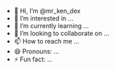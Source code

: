 - 👋 Hi, I’m @mr_ken_dex 
- 👀 I’m interested in ...
- 🌱 I’m currently learning ...
- 💞️ I’m looking to collaborate on ...
- 📫 How to reach me ...
- 😄 Pronouns: ...
- ⚡ Fun fact: ...

<!---
darckenley/darckenley is a ✨ special ✨ repository because its `README.md` (this file) appears on your GitHub profile.
You can click the Preview link to take a look at your changes.
--->
